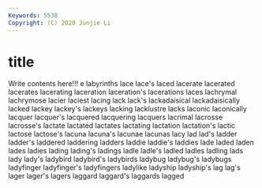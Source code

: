 ```yaml
---
Keywords: 5538
Copyright: (C) 2020 Junjie Li
---
```


# title

Write contents here!!!
e 
labyrinths 
lace 
lace's 
laced 
lacerate 
lacerated 
lacerates 
lacerating 
laceration
laceration's 
lacerations 
laces 
lachrymal 
lachrymose 
lacier 
laciest 
lacing 
lack 
lack's
lackadaisical 
lackadaisically 
lacked 
lackey 
lackey's 
lackeys 
lacking 
lacklustre 
lacks 
laconic
laconically 
lacquer 
lacquer's 
lacquered 
lacquering 
lacquers 
lacrimal 
lacrosse 
lacrosse's 
lactate
lactated 
lactates 
lactating 
lactation 
lactation's 
lactic 
lactose 
lactose's 
lacuna 
lacuna's
lacunae 
lacunas 
lacy 
lad 
lad's 
ladder 
ladder's 
laddered 
laddering 
ladders
laddie 
laddie's 
laddies 
lade 
laded 
laden 
lades 
ladies 
lading 
lading's
ladings 
ladle 
ladle's 
ladled 
ladles 
ladling 
lads 
lady 
lady's 
ladybird
ladybird's 
ladybirds 
ladybug 
ladybug's 
ladybugs 
ladyfinger 
ladyfinger's 
ladyfingers 
ladylike 
ladyship
ladyship's 
lag 
lag's 
lager 
lager's 
lagers 
laggard 
laggard's 
laggards 
lagged
